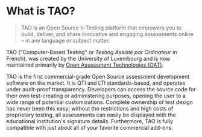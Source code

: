 # What is TAO?

>TAO is an Open Source e-Testing platform that empowers you to build, deliver, and share innovative and engaging assessments online – in any language or subject matter.

TAO ("Computer-Based Testing" or *Testing Assisté par Ordinateur* in French), was created by the University of Luxembourg and is now maintained primarily by [Open Assessment Technologies (OAT)](http://www.taotesting.com/).

TAO is the first commercial-grade Open Source assessment development software on the market. It is QTI and LTI standards-based, and operates under audit-proof transparency. Developers can access the source code for their own test-creating or administering purposes, opening the user to a wide range of potential customizations. Complete ownership of test design has never been this easy; without the restrictions and high costs of proprietary testing, all assessments can easily be displayed with the educational institution's signature details. Furthermore, TAO is fully compatible with just about all of your favorite commercial add-ons.
